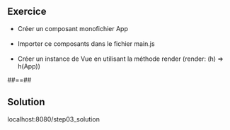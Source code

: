 <!-- .slide: class="sfeir-bg-pink exercice" -->
## Exercice
<ul>
    <li>Créer un composant monofichier App</li><br>
    <li>Importer ce composants dans le fichier main.js</li><br>
    <li>Créer un instance de Vue en utilisant la méthode render (render: (h) => h(App))</li>
</ul>

##==##

<!-- .slide: class="sfeir-bg-blue exercice" -->
## Solution
<span class="full-center">localhost:8080/step03_solution</span>
